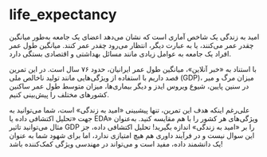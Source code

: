 # life_expectancy

امید به زندگی یک شاخص آماری است که نشان می‌دهد اعضای یک جامعه به‌طور میانگین چقدر عمر می‌کنند، یا به عبارت دیگر، انتظار می‌رود چقدر عمر کنند. میانگین طول عمر افراد یک جامعه به عوامل زیادی مانند مسائل بهداشتی و اقتصادی بستگی دارد.

با استناد به «خبر آنلاین»، میانگین طول عمر ایرانیان، حدود ۷۶ سال است. در این تمرین قصد داریم با استفاده از ویژگی‌هایی مانند تولید ناخالص ملی (GDP)، میزان مرگ و میر در سنین پایین، شیوع ویروس ایدز و دیگر بیماری‌ها، میزان متوسط طول عمر ساکنین کشور‌های مختلف را پیش‌بینی کنیم.

علی‌رغم اینکه هدف این تمرین، تنها پیشبینی «امید به زندگی» است، شما می‌توانید به جهت «تحلیل اکتشافی داده یا EDA» ویژگی‌های هر کشور را با هم مقایسه کنید. به‌عنوان مثال می‌توانید تاثیر GDP را بر «امید به زندگی» اندازه بگیرید! تحلیل اکتشافی داده، جز این سوال نیست و در فرآیند داوری هم هیچ امتیازی ندارد، اما برای شهود شما به عنوان یک دانشمند داده، مفید است و می‌تواند در مهندسی ویژگی کمک‌کننده باشد!
